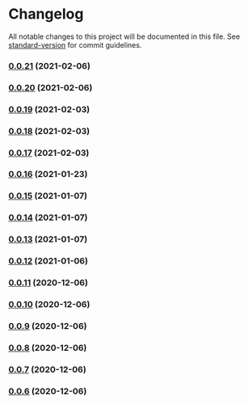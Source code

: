# Changelog

All notable changes to this project will be documented in this file. See [standard-version](https://github.com/conventional-changelog/standard-version) for commit guidelines.

### [0.0.21](https://github.com/beuthbot/bhtbot_serviceframework/compare/v0.0.20...v0.0.21) (2021-02-06)

### [0.0.20](https://github.com/beuthbot/bhtbot_serviceframework/compare/v0.0.19...v0.0.20) (2021-02-06)

### [0.0.19](https://github.com/beuthbot/bhtbot_serviceframework/compare/v0.0.18...v0.0.19) (2021-02-03)

### [0.0.18](https://github.com/beuthbot/bhtbot_serviceframework/compare/v0.0.17...v0.0.18) (2021-02-03)

### [0.0.17](https://github.com/beuthbot/bhtbot_serviceframework/compare/v0.0.16...v0.0.17) (2021-02-03)

### [0.0.16](https://github.com/beuthbot/bhtbot_serviceframework/compare/v0.0.15...v0.0.16) (2021-01-23)

### [0.0.15](https://github.com/beuthbot/bhtbot_serviceframework/compare/v0.0.14...v0.0.15) (2021-01-07)

### [0.0.14](https://github.com/beuthbot/bhtbot_serviceframework/compare/v0.0.13...v0.0.14) (2021-01-07)

### [0.0.13](https://github.com/beuthbot/bhtbot_serviceframework/compare/v0.0.12...v0.0.13) (2021-01-07)

### [0.0.12](https://github.com/beuthbot/bhtbot_serviceframework/compare/v0.0.11...v0.0.12) (2021-01-06)

### [0.0.11](https://github.com/sickred/bhtbot/compare/v0.0.10...v0.0.11) (2020-12-06)

### [0.0.10](https://github.com/sickred/bhtbot/compare/v0.0.9...v0.0.10) (2020-12-06)

### [0.0.9](https://github.com/sickred/bhtbot/compare/v0.0.8...v0.0.9) (2020-12-06)

### [0.0.8](https://github.com/sickred/bhtbot/compare/v0.0.7...v0.0.8) (2020-12-06)

### [0.0.7](https://github.com/sickred/bhtbot/compare/v0.0.6...v0.0.7) (2020-12-06)

### [0.0.6](https://github.com/sickred/bhtbot/compare/v1.0.4...v0.0.6) (2020-12-06)
